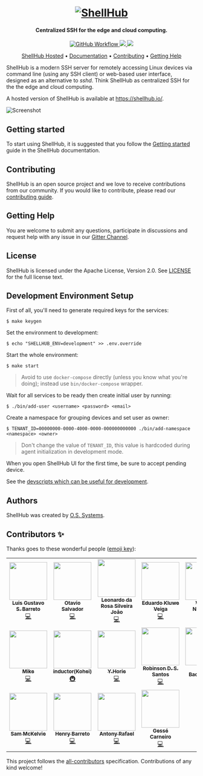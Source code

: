 <h1 align="center">
  <a href="https://shellhub.io"><img src="http://docs.shellhub.io/img/logo.png" alt="ShellHub"></a>
</h1>

<h4 align="center">Centralized SSH for the edge and cloud computing.</h4>

<p align="center">
  <a href="https://github.com/shellhub-io/shellhub/actions?query=workflow%3AQA">
    <img src="https://github.com/shellhub-io/shellhub/workflows/QA/badge.svg" alt="GitHub Workflow">
  </a>
  <a href="https://gitter.im/shellhub-io/community">
    <img src="https://badges.gitter.im/shellhub-io/shellhub.svg">
  </a>
  <!-- ALL-CONTRIBUTORS-BADGE:START - Do not remove or modify this section -->
<a href="#contributors-"><img src="https://img.shields.io/badge/all_contributors-18-orange.svg?style=flat-square"></a>
<!-- ALL-CONTRIBUTORS-BADGE:END -->
</p>

<p align="center">
  <a href="https://shellhub.io">ShellHub Hosted</a> •
  <a href="http://docs.shellhub.io">Documentation</a> •
  <a href="#contributing">Contributing</a> •
  <a href="#getting-help">Getting Help</a>
</p>

ShellHub is a modern SSH server for remotely accessing Linux devices
via command line (using any SSH client) or web-based user interface, 
designed as an alternative to _sshd_. Think ShellHub as centralized SSH
for the the edge and cloud computing.

A hosted version of ShellHub is available at https://shellhub.io/.

![Screenshot](https://github.com/shellhub-io/shellhub-io.github.io/raw/src/docs/img/screenshot.png)

## Getting started

To start using ShellHub, it is suggested that you follow the
[Getting started](https://shellhub-io.github.io/getting-started/) guide 
in the ShellHub documentation.

## Contributing

ShellHub is an open source project and we love to receive contributions from
our community. If you would like to contribute, please read
our [contributing guide](CONTRIBUTING.md).

## Getting Help

You are welcome to submit any questions, participate in discussions and request
help with any issue in our [Gitter Channel](https://gitter.im/shellhub-io/community).

## License

ShellHub is licensed under the Apache License, Version 2.0.
See [LICENSE](LICENSE.md) for the full license text.

## Development Environment Setup

First of all, you'll need to generate required keys for the services:

```
$ make keygen
```

Set the environment to development:

```
$ echo "SHELLHUB_ENV=development" >> .env.override
```

Start the whole environment:

```
$ make start
```

> Avoid to use `docker-compose` directly (unless you know what you're doing); instead use `bin/docker-compose` wrapper.

Wait for all services to be ready then create initial user by running:

```
$ ./bin/add-user <username> <password> <email>
```

Create a namespace for grouping devices and set user as owner:

```
$ TENANT_ID=00000000-0000-4000-0000-000000000000 ./bin/add-namespace <namespace> <owner>
```

> Don't change the value of `TENANT_ID`, this value is hardcoded during agent initialization in development mode.

When you open ShellHub UI for the first time, be sure to accept pending device.

See the [devscripts which can be useful for development](./devscripts).

## Authors

ShellHub was created by [O.S. Systems](https://www.ossystems.com.br).

## Contributors ✨

Thanks goes to these wonderful people ([emoji key](https://allcontributors.org/docs/en/emoji-key)):

<!-- ALL-CONTRIBUTORS-LIST:START - Do not remove or modify this section -->
<!-- prettier-ignore-start -->
<!-- markdownlint-disable -->
<table>
  <tr>
    <td align="center"><a href="https://github.com/gustavosbarreto"><img src="https://avatars1.githubusercontent.com/u/86747?v=4?s=100" width="100px;" alt=""/><br /><sub><b>Luis Gustavo S. Barreto</b></sub></a><br /><a href="https://github.com/shellhub-io/shellhub/commits?author=gustavosbarreto" title="Code">💻</a></td>
    <td align="center"><a href="http://www.ossystems.com.br/blog"><img src="https://avatars0.githubusercontent.com/u/25278?v=4?s=100" width="100px;" alt=""/><br /><sub><b>Otavio Salvador</b></sub></a><br /><a href="https://github.com/shellhub-io/shellhub/commits?author=otavio" title="Code">💻</a></td>
    <td align="center"><a href="https://github.com/leonardojoao"><img src="https://avatars1.githubusercontent.com/u/15831786?v=4?s=100" width="100px;" alt=""/><br /><sub><b>Leonardo da Rosa Silveira João</b></sub></a><br /><a href="https://github.com/shellhub-io/shellhub/commits?author=leonardojoao" title="Code">💻</a></td>
    <td align="center"><a href="https://github.com/eduardoveiga"><img src="https://avatars3.githubusercontent.com/u/8249343?v=4?s=100" width="100px;" alt=""/><br /><sub><b>Eduardo Kluwe Veiga</b></sub></a><br /><a href="https://github.com/shellhub-io/shellhub/commits?author=eduardoveiga" title="Code">💻</a></td>
    <td align="center"><a href="https://github.com/noreng-jg"><img src="https://avatars2.githubusercontent.com/u/25461720?v=4?s=100" width="100px;" alt=""/><br /><sub><b>Vagner Nornberg</b></sub></a><br /><a href="https://github.com/shellhub-io/shellhub/commits?author=noreng-jg" title="Code">💻</a></td>
    <td align="center"><a href="https://github.com/fbertux"><img src="https://avatars1.githubusercontent.com/u/2940537?v=4?s=100" width="100px;" alt=""/><br /><sub><b>Fabio Berton</b></sub></a><br /><a href="#platform-fbertux" title="Packaging/porting to new platform">📦</a></td>
    <td align="center"><a href="http://gomex.me"><img src="https://avatars3.githubusercontent.com/u/95132?v=4?s=100" width="100px;" alt=""/><br /><sub><b>Rafael Gomes</b></sub></a><br /><a href="#infra-gomex" title="Infrastructure (Hosting, Build-Tools, etc)">🚇</a></td>
  </tr>
  <tr>
    <td align="center"><a href="https://github.com/sixhills"><img src="https://avatars1.githubusercontent.com/u/69159771?v=4?s=100" width="100px;" alt=""/><br /><sub><b>Mike</b></sub></a><br /><a href="https://github.com/shellhub-io/shellhub/commits?author=sixhills" title="Code">💻</a></td>
    <td align="center"><a href="https://inductor.me"><img src="https://avatars0.githubusercontent.com/u/20236173?v=4?s=100" width="100px;" alt=""/><br /><sub><b>inductor(Kohei)</b></sub></a><br /><a href="#infra-inductor" title="Infrastructure (Hosting, Build-Tools, etc)">🚇</a></td>
    <td align="center"><a href="https://github.com/u5surf"><img src="https://avatars1.githubusercontent.com/u/14180225?v=4?s=100" width="100px;" alt=""/><br /><sub><b>Y.Horie</b></sub></a><br /><a href="https://github.com/shellhub-io/shellhub/commits?author=u5surf" title="Code">💻</a></td>
    <td align="center"><a href="https://github.com/Robinsondssantos"><img src="https://avatars3.githubusercontent.com/u/29050986?v=4?s=100" width="100px;" alt=""/><br /><sub><b>Robinson D. S. Santos</b></sub></a><br /><a href="https://github.com/shellhub-io/shellhub/commits?author=Robinsondssantos" title="Code">💻</a></td>
    <td align="center"><a href="https://lbsfilm.at"><img src="https://avatars2.githubusercontent.com/u/1556271?v=4?s=100" width="100px;" alt=""/><br /><sub><b>Lukas Bachschwell</b></sub></a><br /><a href="https://github.com/shellhub-io/shellhub/commits?author=s00500" title="Documentation">📖</a> <a href="https://github.com/shellhub-io/shellhub/commits?author=s00500" title="Code">💻</a></td>
    <td align="center"><a href="https://github.com/shawn111"><img src="https://avatars0.githubusercontent.com/u/346761?v=4?s=100" width="100px;" alt=""/><br /><sub><b>Shawn</b></sub></a><br /><a href="https://github.com/shellhub-io/shellhub/commits?author=shawn111" title="Code">💻</a></td>
    <td align="center"><a href="https://github.com/brammp"><img src="https://avatars0.githubusercontent.com/u/52255786?v=4?s=100" width="100px;" alt=""/><br /><sub><b>brammp</b></sub></a><br /><a href="https://github.com/shellhub-io/shellhub/commits?author=brammp" title="Code">💻</a></td>
  </tr>
  <tr>
    <td align="center"><a href="http://xevo.com"><img src="https://avatars.githubusercontent.com/u/7035152?v=4?s=100" width="100px;" alt=""/><br /><sub><b>Sam McKelvie</b></sub></a><br /><a href="https://github.com/shellhub-io/shellhub/commits?author=sammck" title="Code">💻</a></td>
    <td align="center"><a href="http://henrybarreto.dev"><img src="https://avatars.githubusercontent.com/u/23109089?v=4?s=100" width="100px;" alt=""/><br /><sub><b>Henry Barreto</b></sub></a><br /><a href="https://github.com/shellhub-io/shellhub/commits?author=henrybarreto" title="Code">💻</a></td>
    <td align="center"><a href="https://www.linkedin.com/in/antony-rafael-9924511a9/"><img src="https://avatars.githubusercontent.com/u/21010565?v=4?s=100" width="100px;" alt=""/><br /><sub><b>Antony Rafael</b></sub></a><br /><a href="https://github.com/shellhub-io/shellhub/commits?author=AntonyRafael" title="Code">💻</a></td>
    <td align="center"><a href="https://github.com/gessecarneiro"><img src="https://avatars.githubusercontent.com/u/55324790?v=4?s=100" width="100px;" alt=""/><br /><sub><b>Gessé Carneiro</b></sub></a><br /><a href="https://github.com/shellhub-io/shellhub/commits?author=gessecarneiro" title="Code">💻</a></td>
  </tr>
</table>

<!-- markdownlint-restore -->
<!-- prettier-ignore-end -->

<!-- ALL-CONTRIBUTORS-LIST:END -->

This project follows the [all-contributors](https://github.com/all-contributors/all-contributors) specification. Contributions of any kind welcome!
